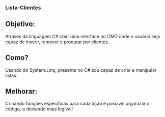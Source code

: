 ### Lista-Clientes

## Objetivo: 
Através da linguagem C# criar uma interface no CMD onde o usuário seja capaz de inserir, remover e procurar por clientes.

## Como? 
Usando do System.Linq, presente no C# sou capaz de criar e manipular listas.

## Melhorar:
Crinando funções específicas para cada ação é possível organizar o código, o deixando mais legível!
